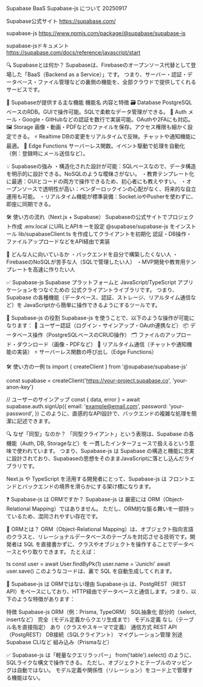 Supabase BaaS Supabase-js について 20250917

Supabase公式サイト
https://supabase.com/

supabase-js
https://www.npmjs.com/package/@supabase/supabase-js

supabase-jsドキュメント
https://supabase.com/docs/reference/javascript/start

🔍 Supabaseとは何か？
Supabaseは、Firebaseのオープンソース代替として登場した「BaaS（Backend as a Service）」です。
つまり、サーバー・認証・データベース・ファイル管理などの裏側の機能を、全部クラウドで提供してくれるサービスです。

🧩 Supabaseが提供する主な機能
機能名	                内容と特徴
🗃️ Database	    PostgreSQLベースのRDB。GUIで操作可能。SQLで柔軟なデータ管理ができる。
👤 Auth	            メール・Google・GitHubなどの認証を数行で実装可能。OAuthや2FAにも対応。
🖼️ Storage	         画像・動画・PDFなどのファイルを保存。アクセス権限も細かく設定できる。
⚡ Realtime	       DBの変更をリアルタイムで反映。チャットや通知機能に最適。
🧠 Edge Functions	サーバーレス関数。イベント駆動で処理を自動化（例：登録時にメール送信など）。

💡 Supabaseの強み
・構造化された設計が可能：SQLベースなので、データ構造を明示的に設計できる。NoSQLのような曖昧さがない。
・教育テンプレート化に最適：GUIとコードの両方で操作できるため、初心者にも教えやすい。
・オープンソースで透明性が高い：ベンダーロックインの心配がなく、将来的な自立運用も可能。
・リアルタイム機能が標準装備：Socket.ioやPusherを使わずに、即座に同期できる。

🛠️ 使い方の流れ（Next.js + Supabase）
Supabaseの公式サイトでプロジェクト作成
.env.local にURLとAPIキーを設定
@supabase/supabase-js をインストール
lib/supabaseClient.ts を作成してクライアントを初期化
認証・DB操作・ファイルアップロードなどをAPI経由で実装

🎯 どんな人に向いているか
・バックエンドを自分で構築したくない人
・FirebaseのNoSQLが苦手な人（SQLで管理したい人）
・MVP開発や教育用テンプレートを高速に作りたい人


✅ Supabase-js 
Supabase プラットフォームと JavaScript/TypeScript アプリケーションをつなぐための 公式クライアントライブラリです。
つまり、Supabase の各種機能（データベース、認証、ストレージ、リアルタイム通信など）を JavaScriptから簡単に操作できるようにするツールです。

🧠 Supabase-js の役割
Supabase-js を使うことで、以下のような操作が可能になります：
🔐 ユーザー認証（ログイン・サインアップ・OAuth連携など）
📦 データベース操作（PostgreSQLベースのCRUD操作）
🗂️ ファイルのアップロード・ダウンロード（画像・PDFなど）
🔄 リアルタイム通信（チャットや通知機能の実装）
⚡ サーバーレス関数の呼び出し（Edge Functions）

🛠️ 使い方の一例
ts
import { createClient } from '@supabase/supabase-js'

const supabase = createClient('https://your-project.supabase.co', 'your-anon-key')

// ユーザーのサインアップ
const { data, error } = await supabase.auth.signUp({
  email: 'example@email.com',
  password: 'your-password',
})
このように、直感的なAPI設計で、バックエンドの複雑な処理を簡潔に記述できます。

🔍 なぜ「同型」なのか？
「同型クライアント」という表現は、Supabase の各機能（Auth, DB, Storageなど）を 一貫したインターフェースで扱えるという意味で使われています。
つまり、Supabase-js は Supabase の構造と機能に忠実に設計されており、Supabaseの思想をそのままJavaScriptに落とし込んだライブラリです。

Next.js や TypeScript を活用する開発者にとって、Supabase-js は フロントエンドとバックエンドの境界を滑らかにする架け橋になります。


❓ Supabase-js は ORMですか？
Supabase-js は 厳密には ORM（Object-Relational Mapping）ではありません。
ただし、ORM的な振る舞いを一部持っているため、混同されやすい存在です。

🧠 ORMとは？
ORM（Object-Relational Mapping）は、オブジェクト指向言語のクラスと、リレーショナルデータベースのテーブルを対応させる技術です。開発者は SQL を直接書かずに、クラスやオブジェクトを操作することでデータベースとやり取りできます。
たとえば：

ts
const user = await User.findByPk(1)
user.name = 'Junichi'
await user.save()
このようなコードは、裏で SQL を自動生成してくれます。

🧩 Supabase-js は ORMではない理由
Supabase-js は、PostgREST（REST API）をベースにしており、HTTP経由でデータベースと通信します。つまり、以下のような特徴があります：

特徴	    Supabase-js	                    ORM（例：Prisma, TypeORM）
SQL抽象化	部分的（select, insertなど）	 完全（モデル定義からクエリ生成まで）
モデル定義	なし（テーブル名を直接指定）	   あり（クラスやスキーマで定義）
通信方式	REST API（PostgREST）	         DB接続（SQLクライアント）
マイグレーション管理	別途Supabase CLIなど	組み込み（Prismaなど）

✅ Supabase-js は「軽量なクエリラッパー」
from('table').select() のように、SQLライクな構文で操作できる。
ただし、オブジェクトとテーブルのマッピングは自動ではない。
モデル定義や関係性（リレーション）をコード上で管理する機能はない。